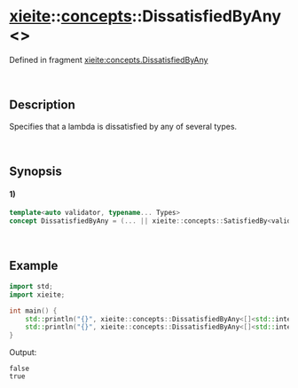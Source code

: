 # [xieite](../../xieite.md)\:\:[concepts](../../concepts.md)\:\:DissatisfiedByAny\<\>
Defined in fragment [xieite:concepts.DissatisfiedByAny](../../../src/concepts/dissatisfied_by_any.cpp)

&nbsp;

## Description
Specifies that a lambda is dissatisfied by any of several types.

&nbsp;

## Synopsis
#### 1)
```cpp
template<auto validator, typename... Types>
concept DissatisfiedByAny = (... || xieite::concepts::SatisfiedBy<validator, Types>);
```

&nbsp;

## Example
```cpp
import std;
import xieite;

int main() {
    std::println("{}", xieite::concepts::DissatisfiedByAny<[]<std::integral> {}, int, long>);
    std::println("{}", xieite::concepts::DissatisfiedByAny<[]<std::integral> {}, double, char>);
}
```
Output:
```
false
true
```
